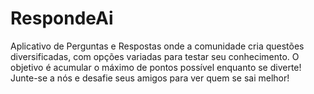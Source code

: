 # RespondeAi

Aplicativo de Perguntas e Respostas onde a comunidade cria questões diversificadas, com opções variadas para testar seu conhecimento. O objetivo é acumular o máximo de pontos possível enquanto se diverte! Junte-se a nós e desafie seus amigos para ver quem se sai melhor!
